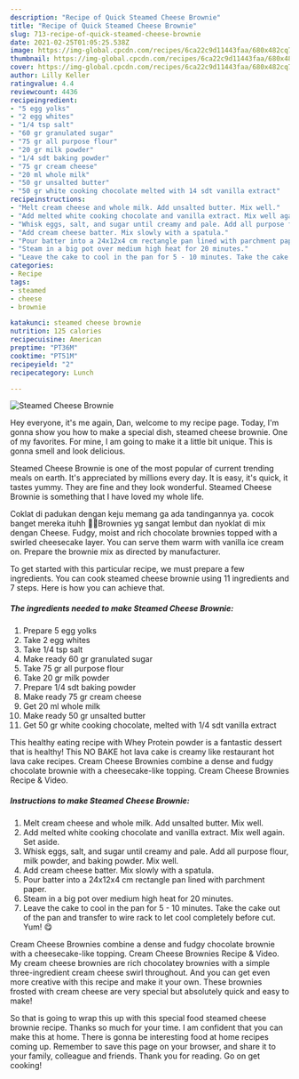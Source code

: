 ```yaml
---
description: "Recipe of Quick Steamed Cheese Brownie"
title: "Recipe of Quick Steamed Cheese Brownie"
slug: 713-recipe-of-quick-steamed-cheese-brownie
date: 2021-02-25T01:05:25.538Z
image: https://img-global.cpcdn.com/recipes/6ca22c9d11443faa/680x482cq70/steamed-cheese-brownie-recipe-main-photo.jpg
thumbnail: https://img-global.cpcdn.com/recipes/6ca22c9d11443faa/680x482cq70/steamed-cheese-brownie-recipe-main-photo.jpg
cover: https://img-global.cpcdn.com/recipes/6ca22c9d11443faa/680x482cq70/steamed-cheese-brownie-recipe-main-photo.jpg
author: Lilly Keller
ratingvalue: 4.4
reviewcount: 4436
recipeingredient:
- "5 egg yolks"
- "2 egg whites"
- "1/4 tsp salt"
- "60 gr granulated sugar"
- "75 gr all purpose flour"
- "20 gr milk powder"
- "1/4 sdt baking powder"
- "75 gr cream cheese"
- "20 ml whole milk"
- "50 gr unsalted butter"
- "50 gr white cooking chocolate melted with 14 sdt vanilla extract"
recipeinstructions:
- "Melt cream cheese and whole milk. Add unsalted butter. Mix well."
- "Add melted white cooking chocolate and vanilla extract. Mix well again. Set aside."
- "Whisk eggs, salt, and sugar until creamy and pale. Add all purpose flour, milk powder, and baking powder. Mix well."
- "Add cream cheese batter. Mix slowly with a spatula."
- "Pour batter into a 24x12x4 cm rectangle pan lined with parchment paper."
- "Steam in a big pot over medium high heat for 20 minutes."
- "Leave the cake to cool in the pan for 5 - 10 minutes. Take the cake out of the pan and transfer to wire rack to let cool completely before cut. Yum! 😋"
categories:
- Recipe
tags:
- steamed
- cheese
- brownie

katakunci: steamed cheese brownie 
nutrition: 125 calories
recipecuisine: American
preptime: "PT36M"
cooktime: "PT51M"
recipeyield: "2"
recipecategory: Lunch

---
```



![Steamed Cheese Brownie](https://img-global.cpcdn.com/recipes/6ca22c9d11443faa/680x482cq70/steamed-cheese-brownie-recipe-main-photo.jpg)

Hey everyone, it's me again, Dan, welcome to my recipe page. Today, I'm gonna show you how to make a special dish, steamed cheese brownie. One of my favorites. For mine, I am going to make it a little bit unique. This is gonna smell and look delicious.

Steamed Cheese Brownie is one of the most popular of current trending meals on earth. It's appreciated by millions every day. It is easy, it's quick, it tastes yummy. They are fine and they look wonderful. Steamed Cheese Brownie is something that I have loved my whole life.

Coklat di padukan dengan keju memang ga ada tandingannya ya. cocok banget mereka ituhh 🤤🤤Brownies yg sangat lembut dan nyoklat di mix dengan Cheese. Fudgy, moist and rich chocolate brownies topped with a swirled cheesecake layer. You can serve them warm with vanilla ice cream on. Prepare the brownie mix as directed by manufacturer.


To get started with this particular recipe, we must prepare a few ingredients. You can cook steamed cheese brownie using 11 ingredients and 7 steps. Here is how you can achieve that.

<!--inarticleads1-->

##### The ingredients needed to make Steamed Cheese Brownie:

1. Prepare 5 egg yolks
1. Take 2 egg whites
1. Take 1/4 tsp salt
1. Make ready 60 gr granulated sugar
1. Take 75 gr all purpose flour
1. Take 20 gr milk powder
1. Prepare 1/4 sdt baking powder
1. Make ready 75 gr cream cheese
1. Get 20 ml whole milk
1. Make ready 50 gr unsalted butter
1. Get 50 gr white cooking chocolate, melted with 1/4 sdt vanilla extract


This healthy eating recipe with Whey Protein powder is a fantastic dessert that is healthy! This NO BAKE hot lava cake is creamy like restaurant hot lava cake recipes. Cream Cheese Brownies combine a dense and fudgy chocolate brownie with a cheesecake-like topping. Cream Cheese Brownies Recipe &amp; Video. 

<!--inarticleads2-->

##### Instructions to make Steamed Cheese Brownie:

1. Melt cream cheese and whole milk. Add unsalted butter. Mix well.
1. Add melted white cooking chocolate and vanilla extract. Mix well again. Set aside.
1. Whisk eggs, salt, and sugar until creamy and pale. Add all purpose flour, milk powder, and baking powder. Mix well.
1. Add cream cheese batter. Mix slowly with a spatula.
1. Pour batter into a 24x12x4 cm rectangle pan lined with parchment paper.
1. Steam in a big pot over medium high heat for 20 minutes.
1. Leave the cake to cool in the pan for 5 - 10 minutes. Take the cake out of the pan and transfer to wire rack to let cool completely before cut. Yum! 😋


Cream Cheese Brownies combine a dense and fudgy chocolate brownie with a cheesecake-like topping. Cream Cheese Brownies Recipe &amp; Video. My cream cheese brownies are rich chocolatey brownies with a simple three-ingredient cream cheese swirl throughout. And you can get even more creative with this recipe and make it your own. These brownies frosted with cream cheese are very special but absolutely quick and easy to make! 

So that is going to wrap this up with this special food steamed cheese brownie recipe. Thanks so much for your time. I am confident that you can make this at home. There is gonna be interesting food at home recipes coming up. Remember to save this page on your browser, and share it to your family, colleague and friends. Thank you for reading. Go on get cooking!
